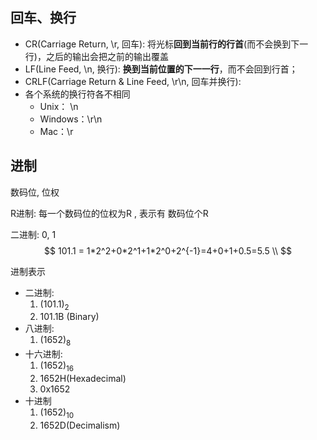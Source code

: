 ## 回车、换行

- CR(Carriage Return, \r, 回车): 将光标**回到当前行的行首**(而不会换到下一行)，之后的输出会把之前的输出覆盖
- LF(Line Feed, \n, 换行): **换到当前位置的下一一行**，而不会回到行首；
- CRLF(Carriage Return & Line Feed, \r\n, 回车并换行): 
- 各个系统的换行符各不相同
  - Unix： \n
  - Windows：\r\n
  - Mac：\r

## 进制

数码位, 位权

R进制: 每一个数码位的位权为R , 表示有 数码位个R

二进制: 0, 1
$$
101.1 = 1*2^2+0*2^1+1*2^0+2^{-1}=4+0+1+0.5=5.5 \\
$$


进制表示

- 二进制: 
  1. $(101.1)_2$
  2. 101.1B (Binary)
- 八进制: 
  1. $(1652)_8$
- 十六进制: 
  1. $(1652)_{16}$  
  2. 1652H(Hexadecimal)
  3. 0x1652
- 十进制 
  1. $(1652)_{10}$  
  2. 1652D(Decimalism)


